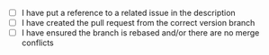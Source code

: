 <!-- Thanks for contributing to my project! Please check that the following requirements are fulfilled, otherwise your pull request may be ignored. -->
- [ ] I have put a reference to a related issue in the description
- [ ] I have created the pull request from the correct version branch
- [ ] I have ensured the branch is rebased and/or there are no merge conflicts